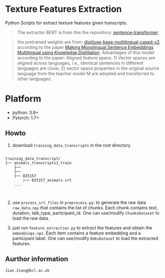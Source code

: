 #  Texture Features Extraction
Python Scripts for extract texture features given transcripts.
>The extractor BERT is from this the repository:
[sentence-transformer](https://github.com/UKPLab/sentence-transformers);

>the pretrained weights are from: 
[distiluse-base-multilingual-cased-v2](https://huggingface.co/distiluse-base-multilingual-cased-v2/model) according to the paper [Making Monolingual Sentence Embeddings Multilingual using Knowledge Distillation](https://arxiv.org/abs/2004.09813). Advantages of this model according to the paper: Aligned feature space. 1) Vector spaces are aligned across languages, i.e., identical sentences in different languages are close;
    2) vector space properties in the original source language from the teacher model M are adopted and transferred to other languages.



# Platform
- python: 3.6+
- Pytorch: 1.7+

## Howto


1. download `training_data_transcripts` in the root directory

```shell

training_data_transcript/
├── animals_transcripts1_train
    ├── 
    ├── 
    ├── 025157
        |── 025157_animals.srt
    ...



```
2. use `process_srt_files` in `preprocess.py`: to generate the raw data `raw_data.npy` that contains the list of chunks. 
Each chunk contains text, duration, talk_type, participant_id. One can use/modify `ChunksDataset` to load the raw data.


3. just run `feature_extraction.py` to extract the features and obtain the `embeddings.npz`. Each item contains a feature embedding and a participant label. One can use/modify `EmbsDataset` to load the extracted features.

## Aurthor information
```
Jian.Jiang@kcl.ac.uk
```
